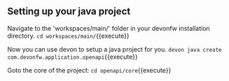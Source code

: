 ## Setting up your java project

Navigate to the 'workspaces/main/' folder in your devonfw installation directory.
`cd workspaces/main/`{{execute}}

Now you can use devon to setup a java project for you.
`devon java create com.devonfw.application.openapi`{{execute}}

Goto the core of the project: 
`cd openapi/core`{{execute}}











